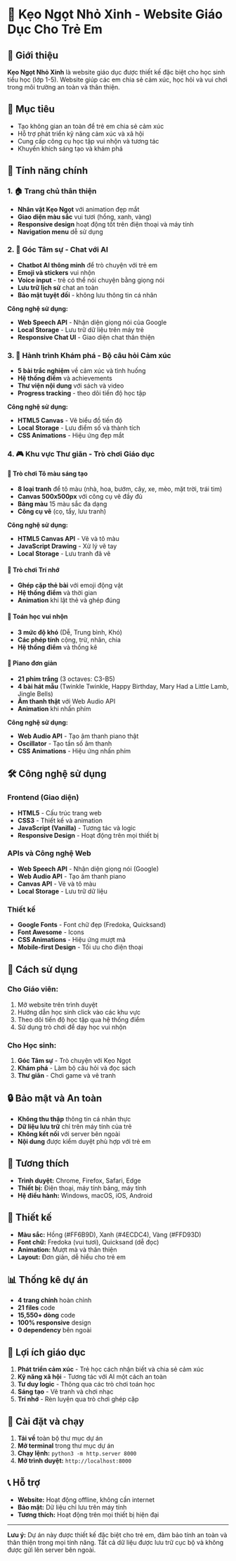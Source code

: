 # 🍭 Kẹo Ngọt Nhỏ Xinh - Website Giáo Dục Cho Trẻ Em

## 📖 Giới thiệu
**Kẹo Ngọt Nhỏ Xinh** là website giáo dục được thiết kế đặc biệt cho học sinh tiểu học (lớp 1-5). Website giúp các em chia sẻ cảm xúc, học hỏi và vui chơi trong môi trường an toàn và thân thiện.

## 🎯 Mục tiêu
- Tạo không gian an toàn để trẻ em chia sẻ cảm xúc
- Hỗ trợ phát triển kỹ năng cảm xúc và xã hội
- Cung cấp công cụ học tập vui nhộn và tương tác
- Khuyến khích sáng tạo và khám phá

## 🌟 Tính năng chính

### 1. 🏠 **Trang chủ thân thiện**
- **Nhân vật Kẹo Ngọt** với animation đẹp mắt
- **Giao diện màu sắc** vui tươi (hồng, xanh, vàng)
- **Responsive design** hoạt động tốt trên điện thoại và máy tính
- **Navigation menu** dễ sử dụng

### 2. 💬 **Góc Tâm sự - Chat với AI**
- **Chatbot AI thông minh** để trò chuyện với trẻ em
- **Emoji và stickers** vui nhộn
- **Voice input** - trẻ có thể nói chuyện bằng giọng nói
- **Lưu trữ lịch sử** chat an toàn
- **Bảo mật tuyệt đối** - không lưu thông tin cá nhân

**Công nghệ sử dụng:**
- **Web Speech API** - Nhận diện giọng nói của Google
- **Local Storage** - Lưu trữ dữ liệu trên máy trẻ
- **Responsive Chat UI** - Giao diện chat thân thiện

### 3. 🎯 **Hành trình Khám phá - Bộ câu hỏi Cảm xúc**
- **5 bài trắc nghiệm** về cảm xúc và tình huống
- **Hệ thống điểm** và achievements
- **Thư viện nội dung** với sách và video
- **Progress tracking** - theo dõi tiến độ học tập

**Công nghệ sử dụng:**
- **HTML5 Canvas** - Vẽ biểu đồ tiến độ
- **Local Storage** - Lưu điểm số và thành tích
- **CSS Animations** - Hiệu ứng đẹp mắt

### 4. 🎮 **Khu vực Thư giãn - Trò chơi Giáo dục**

#### 🎨 **Trò chơi Tô màu sáng tạo**
- **8 loại tranh** để tô màu (nhà, hoa, bướm, cây, xe, mèo, mặt trời, trái tim)
- **Canvas 500x500px** với công cụ vẽ đầy đủ
- **Bảng màu** 15 màu sắc đa dạng
- **Công cụ vẽ** (cọ, tẩy, lưu tranh)

**Công nghệ sử dụng:**
- **HTML5 Canvas API** - Vẽ và tô màu
- **JavaScript Drawing** - Xử lý vẽ tay
- **Local Storage** - Lưu tranh đã vẽ

#### 🧠 **Trò chơi Trí nhớ**
- **Ghép cặp thẻ bài** với emoji động vật
- **Hệ thống điểm** và thời gian
- **Animation** khi lật thẻ và ghép đúng

#### 🧮 **Toán học vui nhộn**
- **3 mức độ khó** (Dễ, Trung bình, Khó)
- **Các phép tính** cộng, trừ, nhân, chia
- **Hệ thống điểm** và thống kê

#### 🎹 **Piano đơn giản**
- **21 phím trắng** (3 octaves: C3-B5)
- **4 bài hát mẫu** (Twinkle Twinkle, Happy Birthday, Mary Had a Little Lamb, Jingle Bells)
- **Âm thanh thật** với Web Audio API
- **Animation** khi nhấn phím

**Công nghệ sử dụng:**
- **Web Audio API** - Tạo âm thanh piano thật
- **Oscillator** - Tạo tần số âm thanh
- **CSS Animations** - Hiệu ứng nhấn phím

## 🛠️ Công nghệ sử dụng

### **Frontend (Giao diện)**
- **HTML5** - Cấu trúc trang web
- **CSS3** - Thiết kế và animation
- **JavaScript (Vanilla)** - Tương tác và logic
- **Responsive Design** - Hoạt động trên mọi thiết bị

### **APIs và Công nghệ Web**
- **Web Speech API** - Nhận diện giọng nói (Google)
- **Web Audio API** - Tạo âm thanh piano
- **Canvas API** - Vẽ và tô màu
- **Local Storage** - Lưu trữ dữ liệu

### **Thiết kế**
- **Google Fonts** - Font chữ đẹp (Fredoka, Quicksand)
- **Font Awesome** - Icons
- **CSS Animations** - Hiệu ứng mượt mà
- **Mobile-first Design** - Tối ưu cho điện thoại

## 🚀 Cách sử dụng

### **Cho Giáo viên:**
1. Mở website trên trình duyệt
2. Hướng dẫn học sinh click vào các khu vực
3. Theo dõi tiến độ học tập qua hệ thống điểm
4. Sử dụng trò chơi để dạy học vui nhộn

### **Cho Học sinh:**
1. **Góc Tâm sự** - Trò chuyện với Kẹo Ngọt
2. **Khám phá** - Làm bộ câu hỏi và đọc sách
3. **Thư giãn** - Chơi game và vẽ tranh

## 🔒 Bảo mật và An toàn

- **Không thu thập** thông tin cá nhân thực
- **Dữ liệu lưu trữ** chỉ trên máy tính của trẻ
- **Không kết nối** với server bên ngoài
- **Nội dung** được kiểm duyệt phù hợp với trẻ em

## 📱 Tương thích

- **Trình duyệt:** Chrome, Firefox, Safari, Edge
- **Thiết bị:** Điện thoại, máy tính bảng, máy tính
- **Hệ điều hành:** Windows, macOS, iOS, Android

## 🎨 Thiết kế

- **Màu sắc:** Hồng (#FF6B9D), Xanh (#4ECDC4), Vàng (#FFD93D)
- **Font chữ:** Fredoka (vui tươi), Quicksand (dễ đọc)
- **Animation:** Mượt mà và thân thiện
- **Layout:** Đơn giản, dễ hiểu cho trẻ em

## 📊 Thống kê dự án

- **4 trang chính** hoàn chỉnh
- **21 files** code
- **15,550+ dòng** code
- **100% responsive** design
- **0 dependency** bên ngoài

## 🎯 Lợi ích giáo dục

1. **Phát triển cảm xúc** - Trẻ học cách nhận biết và chia sẻ cảm xúc
2. **Kỹ năng xã hội** - Tương tác với AI một cách an toàn
3. **Tư duy logic** - Thông qua các trò chơi toán học
4. **Sáng tạo** - Vẽ tranh và chơi nhạc
5. **Trí nhớ** - Rèn luyện qua trò chơi ghép cặp

## 🔧 Cài đặt và chạy

1. **Tải về** toàn bộ thư mục dự án
2. **Mở terminal** trong thư mục dự án
3. **Chạy lệnh:** `python3 -m http.server 8000`
4. **Mở trình duyệt:** `http://localhost:8000`

## 📞 Hỗ trợ

- **Website:** Hoạt động offline, không cần internet
- **Bảo mật:** Dữ liệu chỉ lưu trên máy tính
- **Tương thích:** Hoạt động trên mọi thiết bị hiện đại

---

**Lưu ý:** Dự án này được thiết kế đặc biệt cho trẻ em, đảm bảo tính an toàn và thân thiện trong mọi tính năng. Tất cả dữ liệu được lưu trữ cục bộ và không được gửi lên server bên ngoài.
